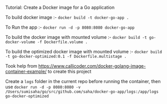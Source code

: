 Tutorial: Create a Docker image for a Go application

To build docker image :- 
`docker build -t docker-go-app .`

To Run the app :- 
`docker run -d -p 8080:8080 docker-go-app`

To build the docker image with mounted volume :-
`docker build -t go-docker-volume -f Dockerfile.volume .`

To build the optimized docker image with mounted volume :-
`docker build -t go-docker-optimized:0.1 -f Dockerfile.multistage .`

Took help from https://www.callicoder.com/docker-golang-image-container-example/ to create this project

Create a `logs` folder in the current repo before running the container, then use
`docker run -d -p 8080:8080 -v /Users/sumisaha/go/src/github.com/saha/docker-go-app/logs:/app/logs go-docker-optimized`
